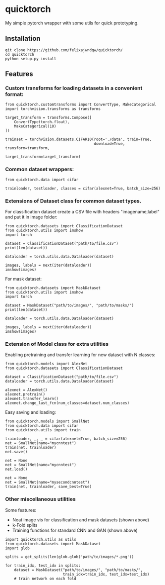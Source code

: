 # quicktorch
My simple pytorch wrapper with some utils for quick prototyping.

## Installation

```
git clone https://github.com/felixajwndqw/quicktorch/
cd quicktorch
python setup.py install
```

## Features

### Custom transforms for loading datasets in a convenient format:

```
from quicktorch.customtransforms import ConvertType, MakeCategorical
import torchvision.transforms as transforms

target_transform = transforms.Compose([
    ConvertType(torch.float),
    MakeCategorical(10)
])

trainset = torchvision.datasets.CIFAR10(root='./data', train=True,
                                        download=True, transform=transform,
                                        target_transform=target_transform)
```

### Common dataset wrappers:

```
from quicktorch.data import cifar

trainloader, testloader, classes = cifar(alexnet=True, batch_size=256)
```

### Extensions of Dataset class for common dataset types. 

For classification dataset create a CSV file with headers "imagename,label" and put it in image folder:

```
from quicktorch.datasets import ClassificationDataset
from quicktorch.utils import imshow
import torch

dataset = ClassificationDataset("path/to/file.csv")
print(len(dataset))

dataloader = torch.utils.data.Dataloader(dataset)

images, labels = next(iter(dataloader))
imshow(images)
```

For mask dataset:

```
from quicktorch.datasets import MaskDataset
from quicktorch.utils import imshow
import torch

dataset = MaskDataset("path/to/images/", "path/to/masks/")
print(len(dataset))

dataloader = torch.utils.data.Dataloader(dataset)

images, labels = next(iter(dataloader))
imshow(images)
```

### Extension of Model class for extra utilities

Enabling pretraining and transfer learning for new dataset with N classes:

```
from quicktorch.models import AlexNet
from quicktorch.datasets import ClassificationDataset

dataset = ClassificationDataset("path/to/file.csv")
dataloader = torch.utils.data.Dataloader(dataset)

alexnet = AlexNet()
alexnet.pretrain()
alexnet.transfer_learn()
alexnet.change_last_fcn(num_classes=dataset.num_classes)
```

Easy saving and loading:

```
from quicktorch.models import SmallNet
from quicktorch.data import cifar
from quicktorch.utils import train

trainloader, _, _ = cifar(alexnet=True, batch_size=256)
net = SmallNet(name="mycnntest")
train(net, trainloader)
net.save()

net = None
net = SmallNet(name="mycnntest")
net.load()

net = None
net = SmallNet(name="mysecondcnntest")
train(net, trainloader, save_best=True)
```

### Other miscellaneous utilities

Some features:
* Neat image vis for classification and mask datasets (shown above)
* k-Fold splits
* Training functions for standard CNN and GAN (shown above)

```
import quicktorch.utils as utils
from quicktorch.datasets import MaskDataset
import glob

splits = get_splits(len(glob.glob('path/to/images/*.png'))

for train_idx, test_idx in splits:
    dataset = MaskDataset("path/to/images/", "path/to/masks/",
                          train_idx=train_idx, test_idx=test_idx)
    # train network on each fold
```

